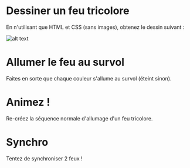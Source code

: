 # Dessiner un feu tricolore

En n'utilisant que HTML et CSS (sans images), obtenez le dessin suivant :

![alt text](https://github.com/FabriqueDWWM/HTML-CSS-Exercices-Avances/blob/main/Feu%20!/Capture1.PNG)

# Allumer le feu au survol

Faites en sorte que chaque couleur s'allume au survol (éteint sinon).

# Animez !

Re-créez la séquence normale d'allumage d'un feu tricolore.

# Synchro

Tentez de synchroniser 2 feux !
